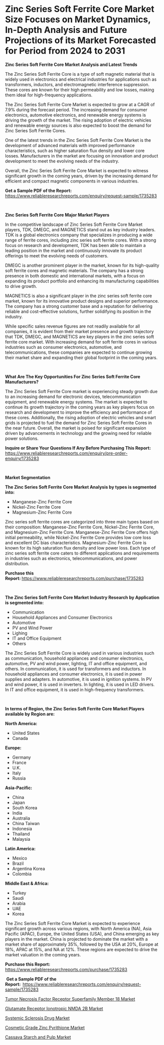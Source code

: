 <p><h1>Zinc Series Soft Ferrite Core Market Size Focuses on Market Dynamics, In-Depth Analysis and Future Projections of its Market Forecasted for Period from 2024 to 2031</h1></p><p><strong>Zinc Series Soft Ferrite Core Market Analysis and Latest Trends</strong></p>
<p><p>The Zinc Series Soft Ferrite Core is a type of soft magnetic material that is widely used in electronics and electrical industries for applications such as transformers, inductors, and electromagnetic interference suppression. These cores are known for their high permeability and low losses, making them ideal for high-frequency applications.</p><p>The Zinc Series Soft Ferrite Core Market is expected to grow at a CAGR of 7.9% during the forecast period. The increasing demand for consumer electronics, automotive electronics, and renewable energy systems is driving the growth of the market. The rising adoption of electric vehicles and renewable energy sources is also expected to boost the demand for Zinc Series Soft Ferrite Cores.</p><p>One of the latest trends in the Zinc Series Soft Ferrite Core Market is the development of advanced materials with improved performance characteristics, such as higher saturation flux density and lower core losses. Manufacturers in the market are focusing on innovation and product development to meet the evolving needs of the industry.</p><p>Overall, the Zinc Series Soft Ferrite Core Market is expected to witness significant growth in the coming years, driven by the increasing demand for efficient and compact magnetic components in various industries.</p></p>
<p><strong>Get a Sample PDF of the Report:&nbsp;</strong> <a href="https://www.reliableresearchreports.com/enquiry/request-sample/1735283">https://www.reliableresearchreports.com/enquiry/request-sample/1735283</a></p>
<p>&nbsp;</p>
<p><strong>Zinc Series Soft Ferrite Core Major Market Players</strong></p>
<p><p>In the competitive landscape of Zinc Series Soft Ferrite Core Market players, TDK, DMEGC, and MAGNETICS stand out as key industry leaders. TDK is a global electronics company that specializes in producing a wide range of ferrite cores, including zinc series soft ferrite cores. With a strong focus on research and development, TDK has been able to maintain a leading position in the market and continuously innovate its product offerings to meet the evolving needs of customers.</p><p>DMEGC is another prominent player in the market, known for its high-quality soft ferrite cores and magnetic materials. The company has a strong presence in both domestic and international markets, with a focus on expanding its product portfolio and enhancing its manufacturing capabilities to drive growth.</p><p>MAGNETICS is also a significant player in the zinc series soft ferrite core market, known for its innovative product designs and superior performance. The company has a strong customer base and a reputation for delivering reliable and cost-effective solutions, further solidifying its position in the industry.</p><p>While specific sales revenue figures are not readily available for all companies, it is evident from their market presence and growth trajectory that TDK, DMEGC, and MAGNETICS are key players in the zinc series soft ferrite core market. With increasing demand for soft ferrite cores in various industries such as consumer electronics, automotive, and telecommunications, these companies are expected to continue growing their market share and expanding their global footprint in the coming years.</p></p>
<p>&nbsp;</p>
<p><strong>What Are The Key Opportunities For Zinc Series Soft Ferrite Core Manufacturers?</strong></p>
<p><p>The Zinc Series Soft Ferrite Core market is experiencing steady growth due to an increasing demand for electronic devices, telecommunication equipment, and renewable energy systems. The market is expected to continue its growth trajectory in the coming years as key players focus on research and development to improve the efficiency and performance of these cores. Additionally, the rising adoption of electric vehicles and smart grids is projected to fuel the demand for Zinc Series Soft Ferrite Cores in the near future. Overall, the market is poised for significant expansion driven by advancements in technology and the growing need for reliable power solutions.</p></p>
<p><strong>Inquire or Share Your Questions If Any Before Purchasing This Report:</strong> <a href="https://www.reliableresearchreports.com/enquiry/pre-order-enquiry/1735283">https://www.reliableresearchreports.com/enquiry/pre-order-enquiry/1735283</a></p>
<p>&nbsp;</p>
<p><strong>Market Segmentation</strong></p>
<p><strong>The Zinc Series Soft Ferrite Core Market Analysis by types is segmented into:</strong></p>
<p><ul><li>Manganese-Zinc Ferrite Core</li><li>Nickel-Zinc Ferrite Core</li><li>Magnesium-Zinc Ferrite Core</li></ul></p>
<p><p>Zinc series soft ferrite cores are categorized into three main types based on their composition: Manganese-Zinc Ferrite Core, Nickel-Zinc Ferrite Core, and Magnesium-Zinc Ferrite Core. Manganese-Zinc Ferrite Core offers high initial permeability, while Nickel-Zinc Ferrite Core provides low core loss and excellent DC bias characteristics. Magnesium-Zinc Ferrite Core is known for its high saturation flux density and low power loss. Each type of zinc series soft ferrite core caters to different applications and requirements in industries such as electronics, telecommunications, and power distribution.</p></p>
<p><strong>Purchase this Report:&nbsp;</strong><a href="https://www.reliableresearchreports.com/purchase/1735283">https://www.reliableresearchreports.com/purchase/1735283</a></p>
<p>&nbsp;</p>
<p><strong>The Zinc Series Soft Ferrite Core Market Industry Research by Application is segmented into:</strong></p>
<p><ul><li>Communication</li><li>Household Appliances and Consumer Electronics</li><li>Automotive</li><li>PV and Wind Power</li><li>Lighing</li><li>IT and Office Equipment</li><li>Others</li></ul></p>
<p><p>The Zinc Series Soft Ferrite Core is widely used in various industries such as communication, household appliances and consumer electronics, automotive, PV and wind power, lighting, IT and office equipment, and others. In communication, it is used for transformers and inductors. In household appliances and consumer electronics, it is used in power supplies and adapters. In automotive, it is used in ignition systems. In PV and wind power, it is used in inverters. In lighting, it is used in LED drivers. In IT and office equipment, it is used in high-frequency transformers.</p></p>
<p>&nbsp;</p>
<p><strong>In terms of Region, the Zinc Series Soft Ferrite Core Market Players available by Region are:</strong></p>
<p>
    <p> <strong> North America: </strong>
        <ul>
            <li>United States</li>
            <li>Canada</li>
        </ul>
        </p> 
    <p> <strong> Europe: </strong>
        <ul>
            <li>Germany</li>
            <li>France</li>
            <li>U.K.</li>
            <li>Italy</li>
            <li>Russia</li>
        </ul>
        </p> 
    <p> <strong> Asia-Pacific: </strong>
        <ul>
            <li>China</li>
            <li>Japan</li>
            <li>South Korea</li>
            <li>India</li>
            <li>Australia</li>
            <li>China Taiwan</li>
            <li>Indonesia</li>
            <li>Thailand</li>
            <li>Malaysia</li>
        </ul>
        </p> 
    <p> <strong> Latin America: </strong>
        <ul>
            <li>Mexico</li>
            <li>Brazil</li>
            <li>Argentina Korea</li>
            <li>Colombia</li>
        </ul>
        </p> 
    <p> <strong> Middle East & Africa: </strong>
        <ul>
            <li>Turkey</li>
            <li>Saudi</li>
            <li>Arabia</li>
            <li>UAE</li>
            <li>Korea</li>
        </ul>
    </p>
    </p>
<p><p>The Zinc Series Soft Ferrite Core Market is expected to experience significant growth across various regions, with North America (NA), Asia Pacific (APAC), Europe, the United States (USA), and China emerging as key players in the market. China is projected to dominate the market with a market share of approximately 35%, followed by the USA at 20%, Europe at 18%, APAC at 15%, and NA at 12%. These regions are expected to drive the market valuation in the coming years.</p></p>
<p><strong>Purchase this Report: </strong><a href="https://www.reliableresearchreports.com/purchase/1735283">https://www.reliableresearchreports.com/purchase/1735283</a></p>
<p>&nbsp;<strong>Get a Sample PDF of the Report:&nbsp;&nbsp;</strong><a href="https://www.reliableresearchreports.com/enquiry/request-sample/1735283">https://www.reliableresearchreports.com/enquiry/request-sample/1735283</a></p>
<p><strong></strong></p>
<p><p><a href="https://medium.com/@loretashyti01/decoding-tumor-necrosis-factor-receptor-superfamily-member-18-market-metrics-market-share-trends-da4fd73a217a">Tumor Necrosis Factor Receptor Superfamily Member 18 Market</a></p><p><a href="https://medium.com/@loretashyti01/glutamate-receptor-ionotropic-nmda-2b-market-report-reveals-the-latest-trends-and-growth-d947b95d66c1">Glutamate Receptor Ionotropic NMDA 2B Market</a></p><p><a href="https://medium.com/@loretashyti01/decoding-systemic-sclerosis-drug-market-metrics-market-share-trends-and-growth-patterns-161fc5900455">Systemic Sclerosis Drug Market</a></p><p><a href="https://github.com/mbisetmhermsr/Market-Research-Report-List-1/blob/main/cosmetic-grade-zinc-pyrithione-market.md">Cosmetic Grade Zinc Pyrithione Market</a></p><p><a href="https://github.com/zjyglelu/Market-Research-Report-List-1/blob/main/cassava-starch-and-pulp-market.md">Cassava Starch and Pulp Market</a></p></p>